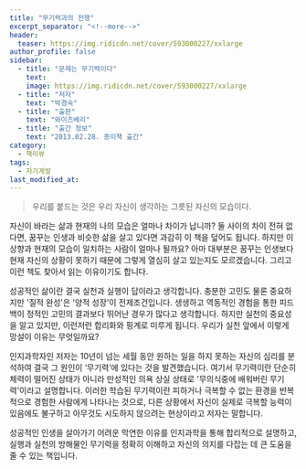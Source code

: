 ```yaml
---
title: "무기력과의 전쟁"
excerpt_separator: "<!--more-->"
header:
  teaser: https://img.ridicdn.net/cover/593000227/xxlarge
author_profile: false
sidebar:
  - title: "문제는 무기력이다"
    text:
    image: https://img.ridicdn.net/cover/593000227/xxlarge
  - title: "저자"
    text: "박경숙"
  - title: "출판"
    text: "와이즈베리"
  - title: "출간 정보"
    text: "2013.02.28. 종이책 출간"
category:
  - 책리뷰
tags:
  - 자기계발
last_modified_at:
---
```


> 우리를 붙드는 것은 우리 자신이 생각하는 그릇된 자신의 모습이다.

자신이 바라는 삶과 현재의 나의 모습은 얼마나 차이가 납니까? 둘 사이의 차이 전혀 없다면, 꿈꾸는 인생과 비슷한 삶을 살고 있다면 과감히 이 책을 덮어도 됩니다. <!--more--> 하지만 이상향과 현재의 모습이 일치하는 사람이 얼마나 될까요? 아마 대부분은 꿈꾸는 인생보다 현재 자신의 상황이 못하기 때문에 그렇게 열심히 살고 있는지도 모르겠습니다. 그리고 이런 책도 찾아서 읽는 이유이기도 합니다.

성공적인 삶이란 결국 실천과 실행이 답이라고 생각합니다. 충분한 고민도 물론 중요하지만 '질적 완성'은 '양적 성장'이 전제조건입니다. 생생하고 역동적인 경험을 통한 피드백이 정적인 고민의 결과보다 뛰어난 경우가 많다고 생각합니다. 하지만 실천의 중요성을 알고 있지만, 이런저런 합리화와 핑계로 미루게 됩니다. 우리가 실천 앞에서 이렇게 망설이 이유는 무엇일까요?

인지과학자인 저자는 10년이 넘는 세월 동안 원하는 일을 하지 못하는 자신의 심리를 분석하여 결국 그 원인이 ‘무기력’에 있다는 것을 발견했습니다. 여기서 무기력이란 단순히 체력이 떨어진 상태가 아니라 만성적인 의욕 상실 상태로 '무의식중에 배워버린 무기력'이라고 설명합니다. 이러한 학습된 무기력이란 피하거나 극복할 수 없는 환경을 반복적으로 경험한 사람에게 나타나는 것으로, 다른 상황에서 자신이 실제로 극복할 능력이 있음에도 불구하고 아무것도 시도하지 않으려는 현상이라고 저자는 말합니다.

성공적인 인생을 살아가기 어려운 막연한 이유를 인지과학을 통해 합리적으로 설명하고, 실행과 실천의 방해물인 무기력을 정확히 이해하고 자신의 의지를 다잡는 데 큰 도움을 줄 수 있는 책입니다.
